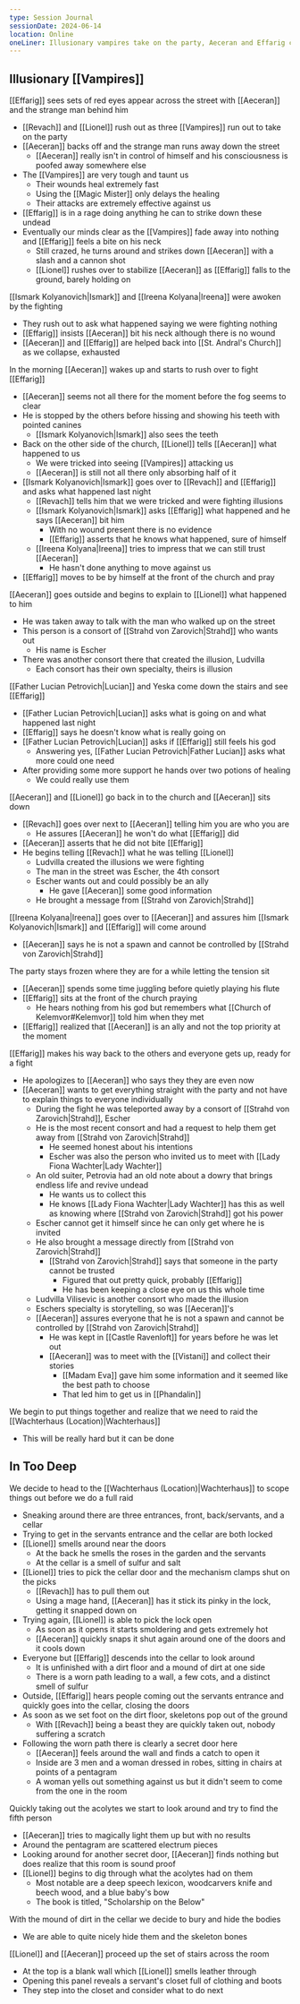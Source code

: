 ```yaml
---
type: Session Journal
sessionDate: 2024-06-14
location: Online
oneLiner: Illusionary vampires take on the party, Aeceran and Effarig clash, and we get in too deep to not do a heist
---
```

## Illusionary [[Vampires]] 
[[Effarig]] sees sets of red eyes appear across the street with [[Aeceran]] and the strange man behind him
- [[Revach]] and [[Lionel]] rush out as three [[Vampires]] run out to take on the party 
- [[Aeceran]] backs off and the strange man runs away down the street 
	- [[Aeceran]] really isn't in control of himself and his consciousness is poofed away somewhere else
- The [[Vampires]] are very tough and taunt us
	- Their wounds heal extremely fast
	- Using the [[Magic Mister]] only delays the healing
	- Their attacks are extremely effective against us
- [[Effarig]] is in a rage doing anything he can to strike down these undead
- Eventually our minds clear as the [[Vampires]] fade away into nothing and [[Effarig]] feels a bite on his neck
	- Still crazed, he turns around and strikes down [[Aeceran]] with a slash and a cannon shot
	- [[Lionel]] rushes over to stabilize [[Aeceran]] as [[Effarig]] falls to the ground, barely holding on

[[Ismark Kolyanovich|Ismark]] and [[Ireena Kolyana|Ireena]] were awoken by the fighting
- They rush out to ask what happened saying we were fighting nothing 
- [[Effarig]] insists [[Aeceran]] bit his neck although there is no wound
- [[Aeceran]] and [[Effarig]] are helped back into [[St. Andral's Church]] as we collapse, exhausted

In the morning [[Aeceran]] wakes up and starts to rush over to fight [[Effarig]] 
- [[Aeceran]] seems not all there for the moment before the fog seems to clear
- He is stopped by the others before hissing and showing his teeth with pointed canines 
	- [[Ismark Kolyanovich|Ismark]] also sees the teeth 
- Back on the other side of the church, [[Lionel]] tells [[Aeceran]] what happened to us
	- We were tricked into seeing [[Vampires]] attacking us
	- [[Aeceran]] is still not all there only absorbing half of it
- [[Ismark Kolyanovich|Ismark]] goes over to [[Revach]] and [[Effarig]] and asks what happened last night
	- [[Revach]] tells him that we were tricked and were fighting illusions
	- [[Ismark Kolyanovich|Ismark]] asks [[Effarig]] what happened and he says [[Aeceran]] bit him 
		- With no wound present there is no evidence
		- [[Effarig]] asserts that he knows what happened, sure of himself 
	- [[Ireena Kolyana|Ireena]] tries to impress that we can still trust [[Aeceran]] 
		- He hasn't done anything to move against us
- [[Effarig]] moves to be by himself at the front of the church and pray

[[Aeceran]] goes outside and begins to explain to [[Lionel]] what happened to him 
- He was taken away to talk with the man who walked up on the street 
- This person is a consort of [[Strahd von Zarovich|Strahd]] who wants out
	- His name is Escher
- There was another consort there that created the illusion, Ludvilla
	- Each consort has their own specialty, theirs is illusion 

[[Father Lucian Petrovich|Lucian]] and Yeska come down the stairs and see [[Effarig]] 
- [[Father Lucian Petrovich|Lucian]] asks what is going on and what happened last night 
- [[Effarig]] says he doesn't know what is really going on
- [[Father Lucian Petrovich|Lucian]] asks if [[Effarig]] still feels his god 
	- Answering yes, [[Father Lucian Petrovich|Father Lucian]] asks what more could one need
- After providing some more support he hands over two potions of healing 
	- We could really use them 

[[Aeceran]] and [[Lionel]] go back in to the church and [[Aeceran]] sits down
- [[Revach]] goes over next to [[Aeceran]] telling him you are who you are
	- He assures [[Aeceran]] he won't do what [[Effarig]] did
- [[Aeceran]] asserts that he did not bite [[Effarig]] 
- He begins telling [[Revach]] what he was telling [[Lionel]] 
	- Ludvilla created the illusions we were fighting 
	- The man in the street was Escher, the 4th consort 
	- Escher wants out and could possibly be an ally
		- He gave [[Aeceran]] some good information
	- He brought a message from [[Strahd von Zarovich|Strahd]] 

[[Ireena Kolyana|Ireena]] goes over to [[Aeceran]] and assures him [[Ismark Kolyanovich|Ismark]] and [[Effarig]] will come around 
- [[Aeceran]] says he is not a spawn and cannot be controlled by [[Strahd von Zarovich|Strahd]] 

The party stays frozen where they are for a while letting the tension sit 
- [[Aeceran]] spends some time juggling before quietly playing his flute
- [[Effarig]] sits at the front of the church praying
	- He hears nothing from his god but remembers what [[Church of Kelemvor#Kelemvor]] told him when they met 
- [[Effarig]] realized that [[Aeceran]] is an ally and not the top priority at the moment 

[[Effarig]] makes his way back to the others and everyone gets up, ready for a fight 
- He apologizes to [[Aeceran]] who says they they are even now
- [[Aeceran]] wants to get everything straight with the party and not have to explain things to everyone individually
	- During the fight he was teleported away by a consort of [[Strahd von Zarovich|Strahd]], Escher 
	- He is the most recent consort and had a request to help them get away from [[Strahd von Zarovich|Strahd]] 
		- He seemed honest about his intentions
		- Escher was also the person who invited us to meet with [[Lady Fiona Wachter|Lady Wachter]] 
	- An old suiter, Petrovia had an old note about a dowry that brings endless life and revive undead
		- He wants us to collect this 
		- He knows [[Lady Fiona Wachter|Lady Wachter]] has this as well as knowing where [[Strahd von Zarovich|Strahd]] got his power
	- Escher cannot get it himself since he can only get where he is invited 
	- He also brought a message directly from [[Strahd von Zarovich|Strahd]] 
		- [[Strahd von Zarovich|Strahd]] says that someone in the party cannot be trusted
			- Figured that out pretty quick, probably [[Effarig]] 
			- He has been keeping a close eye on us this whole time
	- Ludvilla Vilisevic is another consort who made the illusion 
	- Eschers specialty is storytelling, so was [[Aeceran]]'s
	- [[Aeceran]] assures everyone that he is not a spawn and cannot be controlled by [[Strahd von Zarovich|Strahd]] 
		- He was kept in [[Castle Ravenloft]] for years before he was let out 
		- [[Aeceran]] was to meet with the [[Vistani]] and collect their stories
			- [[Madam Eva]] gave him some information and it seemed like the best path to choose
			- That led him to get us in [[Phandalin]] 

We begin to put things together and realize that we need to raid the [[Wachterhaus (Location)|Wachterhaus]] 
- This will be really hard but it can be done

## In Too Deep
We decide to head to the [[Wachterhaus (Location)|Wachterhaus]] to scope things out before we do a full raid 
- Sneaking around there are three entrances, front, back/servants, and a cellar
- Trying to get in the servants entrance and the cellar are both locked
- [[Lionel]] smells around near the doors
	- At the back he smells the roses in the garden and the servants 
	- At the cellar is a smell of sulfur and salt 
- [[Lionel]] tries to pick the cellar door and the mechanism clamps shut on the picks
	- [[Revach]] has to pull them out 
	- Using a mage hand, [[Aeceran]] has it stick its pinky in the lock, getting it snapped down on
- Trying again, [[Lionel]] is able to pick the lock open
	- As soon as it opens it starts smoldering and gets extremely hot 
	- [[Aeceran]] quickly snaps it shut again around one of the doors and it cools down
- Everyone but [[Effarig]] descends into the cellar to look around 
	- It is unfinished with a dirt floor and a mound of dirt at one side 
	- There is a worn path leading to a wall, a few cots, and a distinct smell of sulfur 
- Outside, [[Effarig]] hears people coming out the servants entrance and quickly goes into the cellar, closing the doors 
- As soon as we set foot on the dirt floor, skeletons pop out of the ground 
	- With [[Revach]] being a beast they are quickly taken out, nobody suffering a scratch
- Following the worn path there is clearly a secret door here
	- [[Aeceran]] feels around the wall and finds a catch to open it
	- Inside are 3 men and a woman dressed in robes, sitting in chairs at points of a pentagram
	- A woman yells out something against us but it didn't seem to come from the one in the room 

Quickly taking out the acolytes we start to look around and try to find the fifth person 
- [[Aeceran]] tries to magically light them up but with no results
- Around the pentagram are scattered electrum pieces
- Looking around for another secret door, [[Aeceran]] finds nothing but does realize that this room is sound proof
- [[Lionel]] begins to dig through what the acolytes had on them 
	- Most notable are a deep speech lexicon, woodcarvers knife and beech wood, and a blue baby's bow
	- The book is titled, "Scholarship on the Below"

With the mound of dirt in the cellar we decide to bury and hide the bodies
- We are able to quite nicely hide them and the skeleton bones

[[Lionel]] and [[Aeceran]] proceed up the set of stairs across the room
- At the top is a blank wall which [[Lionel]] smells leather through 
- Opening this panel reveals a servant's closet full of clothing and boots
- They step into the closet and consider what to do next
